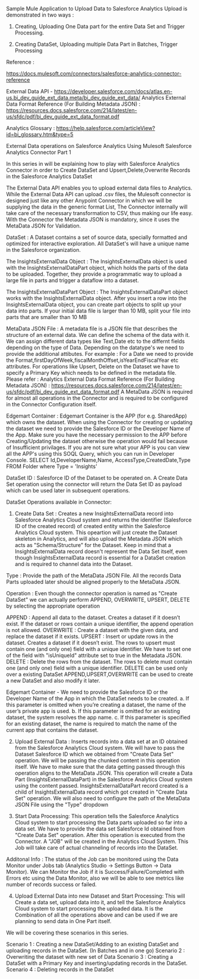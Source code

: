 Sample Mule Application to Upload Data to Salesforce Analytics
Upload is demonstrated in two ways :

1. Creating, Uploading  One Data part for the entire Data Set and Trigger Processing.

2. Creating DataSet, Uploading multiple Data Part in Batches, Trigger Processing

Reference :  

https://docs.mulesoft.com/connectors/salesforce-analytics-connector-reference

External Data API - https://developer.salesforce.com/docs/atlas.en-us.bi_dev_guide_ext_data.meta/bi_dev_guide_ext_data/
Analytics External Data Format Reference (For Building Metadata JSON) : https://resources.docs.salesforce.com/214/latest/en-us/sfdc/pdf/bi_dev_guide_ext_data_format.pdf

Analytics Glossary : https://help.salesforce.com/articleView?id=bi_glossary.htm&type=5



External Data operations on Salesforce Analytics Using Mulesoft Salesforce Analytics Connector Part 1

In this series in will be explaining how to play with Salesforce Analytics Connector in order to Create DataSet and Upsert,Delete,Overwrite Records in the Salesforce Analytics DataSet

The External Data API enables you to upload external data files to Analytics. While the External Data API can upload .csv files, the Mulesoft connector is designed just like any other Anypoint Connector in which we will be supplying the data in the generic format List<Map>, The Connector internally will take care of the necessary transformation to CSV, thus making our life easy. With the Connector the Metadata JSON is mandatory, since it uses the MetaData JSON for Validation.

DataSet : A Dataset contains a set of source data, specially formatted and optimized for interactive exploration. All DataSet's will have a unique name in the Salesforce organization.

The InsightsExternalData Object : The InsightsExternalData object is used with the InsightsExternalDataPart object, which holds the parts of the data to be uploaded. Together, they provide a programmatic way to upload a large file in parts and trigger a dataflow into a dataset.

The InsightsExternalDataPart Object : The InsightsExternalDataPart object works with the InsightsExternalData object. After you insert a row into the InsightsExternalData object, you can create part objects to split up your data into parts. If your initial data file is larger than 10 MB, split your file into parts that are smaller than 10 MB

MetaData JSON File : A metadata file is a JSON file that describes the structure of an external data. We can define the schema of the data with it. We can assign different data types like Text,Date etc to the differnt fields depending on the type of Data. Depending on the datatype's we need to provide the additional attibutes. For example : For a Date we need to provide the Format,firstDayOfWeek,fiscalMonthOffset,isYearEndFiscalYear etc attributes. For operations like Upsert, Delete on the Dataset we have to specify a Primary Key which needs to be defined in the metadata file. Please refer : Analytics External Data Format Reference (For Building Metadata JSON) : https://resources.docs.salesforce.com/214/latest/en-us/sfdc/pdf/bi_dev_guide_ext_data_format.pdf
A MetaData JSON is required for almost all operations in the Connector and is required to be configured in the Connector Configuration itself.

Edgemart Container : Edgemart Container is the APP (for e.g. SharedApp) which owns the dataset. When using the Connector for creating or updating the dataset we need to provide the Salesforce ID or the Developer Name of the App. Make sure you have the necessary permission to the APP before Creating/Updating the dataset otherwise the operation would fail because of Insufficient privilages. 
If you are not sure what your APP is you can view all the APP's using this SOQL Query, which you can run in Developer Console.
SELECT Id,DeveloperName,Name, AccessType,CreatedDate,Type FROM Folder where Type = 'Insights'

DataSet ID : Salesforce ID of the Dataset to be operated on. A Create Data Set operation using the connector will return the Data Set ID as payload which can be used later in subsequent operations.

DataSet Operations available in Connector:

1. Create Data Set : Creates a new InsightsExternalData record into Salesforce Analytics Cloud system and returns the identifier (Salesforce ID of the created record) of created entity within the Salesforce Analytics Cloud system. This opeartion will just create the Dataset skeleton in Analytics, and will also upload the Metadata JSON which acts as "Schema/Structure" for the Dataset. Keep in mind that a InsightsExternalData record doesn't represent the Data Set itself, even though InsightsExternalData record is essential for a DataSet creation and is required to channel data into the Dataset.

Type : Provide the path of the MetaData JSON File. All the records Data Parts uploaded later should be aligned properly to the MetaData JSON. 

Operation : Even though the connector operation is named as "Create DataSet" we can actually perform APPEND, OVERWRITE, UPSERT, DELETE by selecting the appropriate operation

APPEND : Append all data to the dataset. Creates a dataset if it doesn’t exist. If the dataset or rows contain a unique identifier, the append operation is not allowed.
OVERWRITE : Create a dataset with the given data, and replace the dataset if it exists.
UPSERT : Insert or update rows in the dataset. Creates a dataset if it doesn’t exist. The rows to upsert must contain one (and only one) field with a unique identifier. We have to set one of the field with "isUniqueId" attribute set to true in the Metadata JSON.
DELETE : Delete the rows from the dataset. The rows to delete must contain one (and only one) field with a unique identifier.
DELETE can be used only over a existing DataSet
APPEND,UPSERT,OVERWRITE can be used to create a new DataSet and also modify it later.

Edgemart Container - We need to provide the Salesforce ID or the Developer Name of the App in which the DataSet needs to be created. 
a. If this parameter is omitted when you’re creating a dataset, the name of the user’s private app is used.
b. If this parameter is omitted for an existing dataset, the system resolves the app name.
c. If this parameter is specified for an existing dataset, the name is required to match the name of the current app that contains the dataset.


2. Upload External Data : Inserts records into a data set at an ID obtained from the Salesforce Analytics Cloud system. We will have to pass the Dataset Salesforce ID which we obtained from "Create Data Set" operation. We will be passing the chunked content in this operation itself. We have to make sure that the data getting passed through this operation aligns to the MetaData JSON.  This operation will create a Data Part (InsightsExternalDataPart) in the Salesforce Analytics Cloud system using the content passed. InsightsExternalDataPart record created is a child of InsightsExternalData record which got created in "Create Data Set" operation. We will also need to configure the path of the MetaData JSON File using the "Type" dropdown

3. Start Data Processing: This operation tells the Salesforce Analytics Cloud system to start processing the Data parts uploaded so far into a data set. We have to provide the data set Salesforce Id obtained from "Create Data Set" operation. After this operation is executed from the Connector. A "JOB" will be created in the Analytics Cloud System. This Job will take care of actual channeling of records into the DataSet. 

Additonal Info : The status of the Job can be monitored using the Data Monitor under Jobs tab (Analytics Studio -> Settings Button -> Data Monitor). 
We can Monitor the Job if it is  Success/Failure/Completed with Errors etc using the Data Monitor, also we will be able to see metrics like number of records success or failed.

4. Upload External Data into new Dataset and Start Processing: This will Create a data set, upload data into it, and tell the Salesforce Analytics Cloud system to start processing the uploaded data. It is the Combination of all the operations above and can be used if we are planning to send data in One Part itself. 



We will be covering these scenarios in this series.

Scenario 1 : Creating a new DataSet/Adding to an existing DataSet and uploading records in the DataSet. (In Batches and in one go)
Scenario 2 : Overwriting the dataset with new set of Data
Scenario 3 : Creating a DataSet with a Primary Key and inserting/updating records in the DataSet.
Scenario 4 : Deleting records in the DataSet